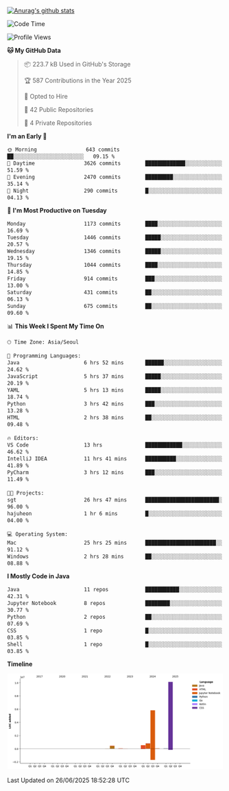 [![Anurag's github stats](https://github-readme-stats.vercel.app/api?username=hajubal)](https://github.com/anuraghazra/github-readme-stats)

<!--START_SECTION:waka-->
![Code Time](http://img.shields.io/badge/Code%20Time-547%20hrs%2043%20mins-blue)

![Profile Views](http://img.shields.io/badge/Profile%20Views-0-blue)

**🐱 My GitHub Data** 

> 📦 223.7 kB Used in GitHub's Storage 
 > 
> 🏆 587 Contributions in the Year 2025
 > 
> 💼 Opted to Hire
 > 
> 📜 42 Public Repositories 
 > 
> 🔑 4 Private Repositories 
 > 
**I'm an Early 🐤** 

```text
🌞 Morning                643 commits         ██░░░░░░░░░░░░░░░░░░░░░░░   09.15 % 
🌆 Daytime                3626 commits        █████████████░░░░░░░░░░░░   51.59 % 
🌃 Evening                2470 commits        █████████░░░░░░░░░░░░░░░░   35.14 % 
🌙 Night                  290 commits         █░░░░░░░░░░░░░░░░░░░░░░░░   04.13 % 
```
📅 **I'm Most Productive on Tuesday** 

```text
Monday                   1173 commits        ████░░░░░░░░░░░░░░░░░░░░░   16.69 % 
Tuesday                  1446 commits        █████░░░░░░░░░░░░░░░░░░░░   20.57 % 
Wednesday                1346 commits        █████░░░░░░░░░░░░░░░░░░░░   19.15 % 
Thursday                 1044 commits        ████░░░░░░░░░░░░░░░░░░░░░   14.85 % 
Friday                   914 commits         ███░░░░░░░░░░░░░░░░░░░░░░   13.00 % 
Saturday                 431 commits         ██░░░░░░░░░░░░░░░░░░░░░░░   06.13 % 
Sunday                   675 commits         ██░░░░░░░░░░░░░░░░░░░░░░░   09.60 % 
```


📊 **This Week I Spent My Time On** 

```text
🕑︎ Time Zone: Asia/Seoul

💬 Programming Languages: 
Java                     6 hrs 52 mins       ██████░░░░░░░░░░░░░░░░░░░   24.62 % 
JavaScript               5 hrs 37 mins       █████░░░░░░░░░░░░░░░░░░░░   20.19 % 
YAML                     5 hrs 13 mins       █████░░░░░░░░░░░░░░░░░░░░   18.74 % 
Python                   3 hrs 42 mins       ███░░░░░░░░░░░░░░░░░░░░░░   13.28 % 
HTML                     2 hrs 38 mins       ██░░░░░░░░░░░░░░░░░░░░░░░   09.48 % 

🔥 Editors: 
VS Code                  13 hrs              ████████████░░░░░░░░░░░░░   46.62 % 
IntelliJ IDEA            11 hrs 41 mins      ██████████░░░░░░░░░░░░░░░   41.89 % 
PyCharm                  3 hrs 12 mins       ███░░░░░░░░░░░░░░░░░░░░░░   11.49 % 

🐱‍💻 Projects: 
sgt                      26 hrs 47 mins      ████████████████████████░   96.00 % 
hajuheon                 1 hr 6 mins         █░░░░░░░░░░░░░░░░░░░░░░░░   04.00 % 

💻 Operating System: 
Mac                      25 hrs 25 mins      ███████████████████████░░   91.12 % 
Windows                  2 hrs 28 mins       ██░░░░░░░░░░░░░░░░░░░░░░░   08.88 % 
```

**I Mostly Code in Java** 

```text
Java                     11 repos            ███████████░░░░░░░░░░░░░░   42.31 % 
Jupyter Notebook         8 repos             ████████░░░░░░░░░░░░░░░░░   30.77 % 
Python                   2 repos             ██░░░░░░░░░░░░░░░░░░░░░░░   07.69 % 
CSS                      1 repo              █░░░░░░░░░░░░░░░░░░░░░░░░   03.85 % 
Shell                    1 repo              █░░░░░░░░░░░░░░░░░░░░░░░░   03.85 % 
```



**Timeline**

![Lines of Code chart](https://raw.githubusercontent.com/hajubal/hajubal/main/assets/bar_graph.png)


 Last Updated on 26/06/2025 18:52:28 UTC
<!--END_SECTION:waka-->
